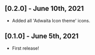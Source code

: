 ## [0.2.0] - June 10th, 2021

- Added all 'Adwaita Icon theme' icons.

## [0.1.0] - June 5th, 2021

- First release!
